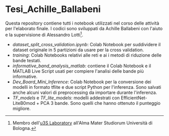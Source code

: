 # Tesi_Achille_Ballabeni

Questa repository contiene tutti i notebook utilizzati nel corso delle attività per l'elaborato finale. I codici sono sviluppati da Achille Ballabeni con l'aiuto e la supervisione di Alessandro Lotti[^1].

- *dataset_split_cross_validation.ipynb*: Colab Notebook per suddividere il dataset originale in 5 partizioni da usare per la cross validation.
- *training*: Colab Notebooks relativi alle reti e ai i metodi di riduzione delle bande testati.
- *informative_band_analysis_matlab*: contiene il Colab Notebook e il MATLAB Live Script usati per compiere l'analisi delle bande più informative.
- *Dev_Board_Mini_Inference*: Colab Notebook per la conversione dei modelli in formato tflite e due script Python per l'inferenza. Sono salvati anche alcuni valori di preprocessing da importare durante l'inferenza.
- *TF_models* e *TF_lite_models*: modelli addestrati con EfficientNet-LiteB0mod + PCA 3 bande. Sono quelli che hanno ottenuto il punteggio migliore.




[^1]: Membro dell'[u3S Laboratory](https://site.unibo.it/almasat-lab/en) all'Alma Mater Studiorum Università di Bologna.
